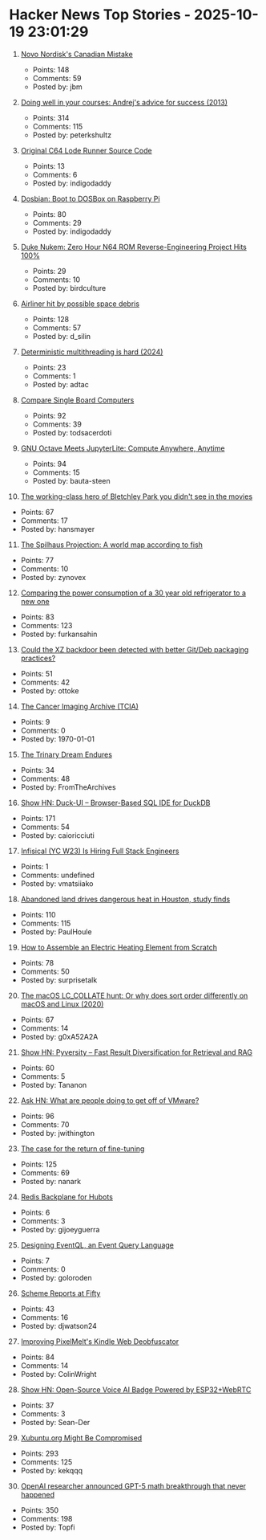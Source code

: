# Hacker News Top Stories - 2025-10-19 23:01:29

1. [Novo Nordisk's Canadian Mistake](https://www.science.org/content/blog-post/novo-nordisk-s-canadian-mistake)
   - Points: 148
   - Comments: 59
   - Posted by: jbm

2. [Doing well in your courses: Andrej's advice for success (2013)](https://cs.stanford.edu/people/karpathy/advice.html)
   - Points: 314
   - Comments: 115
   - Posted by: peterkshultz

3. [Original C64 Lode Runner Source Code](https://github.com/Piddewitt/Loderunner)
   - Points: 13
   - Comments: 6
   - Posted by: indigodaddy

4. [Dosbian: Boot to DOSBox on Raspberry Pi](https://cmaiolino.wordpress.com/dosbian/)
   - Points: 80
   - Comments: 29
   - Posted by: indigodaddy

5. [Duke Nukem: Zero Hour N64 ROM Reverse-Engineering Project Hits 100%](https://github.com/Gillou68310/DukeNukemZeroHour)
   - Points: 29
   - Comments: 10
   - Posted by: birdculture

6. [Airliner hit by possible space debris](https://avbrief.com/united-max-hit-by-falling-object-at-36000-feet/)
   - Points: 128
   - Comments: 57
   - Posted by: d_silin

7. [Deterministic multithreading is hard (2024)](https://www.factorio.com/blog/post/fff-415)
   - Points: 23
   - Comments: 1
   - Posted by: adtac

8. [Compare Single Board Computers](https://sbc.compare/)
   - Points: 92
   - Comments: 39
   - Posted by: todsacerdoti

9. [GNU Octave Meets JupyterLite: Compute Anywhere, Anytime](https://blog.jupyter.org/gnu-octave-meets-jupyterlite-compute-anywhere-anytime-8b033afbbcdc)
   - Points: 94
   - Comments: 15
   - Posted by: bauta-steen

10. [The working-class hero of Bletchley Park you didn't see in the movies](https://www.theguardian.com/world/2025/oct/12/move-over-alan-turing-meet-the-working-class-hero-of-bletchley-park-you-didnt-see-in-the-movies)
   - Points: 67
   - Comments: 17
   - Posted by: hansmayer

11. [The Spilhaus Projection: A world map according to fish](https://southernwoodenboatsailing.com/news/the-spilhaus-projection-a-world-map-according-to-fish)
   - Points: 77
   - Comments: 10
   - Posted by: zynovex

12. [Comparing the power consumption of a 30 year old refrigerator to a new one](https://ounapuu.ee/posts/2025/10/14/fridge-power-consumption/)
   - Points: 83
   - Comments: 123
   - Posted by: furkansahin

13. [Could the XZ backdoor been detected with better Git/Deb packaging practices?](https://optimizedbyotto.com/post/xz-backdoor-debian-git-detection/)
   - Points: 51
   - Comments: 42
   - Posted by: ottoke

14. [The Cancer Imaging Archive (TCIA)](https://www.cancerimagingarchive.net/)
   - Points: 9
   - Comments: 0
   - Posted by: 1970-01-01

15. [The Trinary Dream Endures](https://www.robinsloan.com/lab/trinary-dream/)
   - Points: 34
   - Comments: 48
   - Posted by: FromTheArchives

16. [Show HN: Duck-UI – Browser-Based SQL IDE for DuckDB](https://demo.duckui.com)
   - Points: 171
   - Comments: 54
   - Posted by: caioricciuti

17. [Infisical (YC W23) Is Hiring Full Stack Engineers](https://www.ycombinator.com/companies/infisical/jobs/0gY2Da1-full-stack-engineer-global)
   - Points: 1
   - Comments: undefined
   - Posted by: vmatsiiako

18. [Abandoned land drives dangerous heat in Houston, study finds](https://stories.tamu.edu/news/2025/10/07/abandoned-land-drives-dangerous-heat-in-houston-texas-am-study-finds/)
   - Points: 110
   - Comments: 115
   - Posted by: PaulHoule

19. [How to Assemble an Electric Heating Element from Scratch](https://solar.lowtechmagazine.com/2025/10/how-to-build-an-electric-heating-element-from-scratch/)
   - Points: 78
   - Comments: 50
   - Posted by: surprisetalk

20. [The macOS LC_COLLATE hunt: Or why does sort order differently on macOS and Linux (2020)](https://blog.zhimingwang.org/macos-lc_collate-hunt)
   - Points: 67
   - Comments: 14
   - Posted by: g0xA52A2A

21. [Show HN: Pyversity – Fast Result Diversification for Retrieval and RAG](https://github.com/Pringled/pyversity)
   - Points: 60
   - Comments: 5
   - Posted by: Tananon

22. [Ask HN: What are people doing to get off of VMware?](undefined)
   - Points: 96
   - Comments: 70
   - Posted by: jwithington

23. [The case for the return of fine-tuning](https://welovesota.com/article/the-case-for-the-return-of-fine-tuning)
   - Points: 125
   - Comments: 69
   - Posted by: nanark

24. [Redis Backplane for Hubots](https://github.com/hubot-friends/hubot-redis-backplane)
   - Points: 6
   - Comments: 3
   - Posted by: gijoeyguerra

25. [Designing EventQL, an Event Query Language](https://docs.eventsourcingdb.io/blog/2025/10/20/designing-eventql-an-event-query-language/)
   - Points: 7
   - Comments: 0
   - Posted by: goloroden

26. [Scheme Reports at Fifty](https://crumbles.blog/posts/2025-10-18-scheme-reports-at-fifty.html)
   - Points: 43
   - Comments: 16
   - Posted by: djwatson24

27. [Improving PixelMelt's Kindle Web Deobfuscator](https://shkspr.mobi/blog/2025/10/improving-pixelmelts-kindle-web-deobfuscator/)
   - Points: 84
   - Comments: 14
   - Posted by: ColinWright

28. [Show HN: Open-Source Voice AI Badge Powered by ESP32+WebRTC](https://github.com/VapiAI/vapicon-2025-hardware-workshop)
   - Points: 37
   - Comments: 3
   - Posted by: Sean-Der

29. [Xubuntu.org Might Be Compromised](https://old.reddit.com/r/Ubuntu/comments/1oa4549/xubuntuorg_might_be_compromised/)
   - Points: 293
   - Comments: 125
   - Posted by: kekqqq

30. [OpenAI researcher announced GPT-5 math breakthrough that never happened](https://the-decoder.com/leading-openai-researcher-announced-a-gpt-5-math-breakthrough-that-never-happened/)
   - Points: 350
   - Comments: 198
   - Posted by: Topfi

